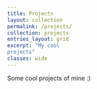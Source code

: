 ```yaml
---
title: Projects 
layout: collection 
permalink: /projects/ 
collection: projects 
entries_layout: grid 
excerpt: "My cool
projects"
classes: wide
---
```


Some cool projects of mine :) 
